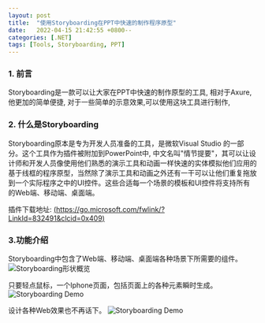 ```yaml
---
layout: post
title:  "使用Storyboarding在PPT中快速的制作程序原型"
date:   2022-04-15 21:42:55 +0800--
categories: [.NET]
tags: [Tools, Storyboarding, PPT]  
---
```


### 1. 前言
Storyboarding是一款可以让大家在PPT中快速的制作原型的工具, 相对于Axure, 他更加的简单便捷, 对于一些简单的示意效果,可以使用这块工具进行制作, 

### 2. 什么是Storyboarding

Storyboarding原本是专为开发人员准备的工具，是微软Visual Studio 的一部分。这个工具作为插件被附加到PowerPoint中, 中文名叫"情节提要"，其可以让设计师和开发人员像使用他们熟悉的演示工具和动画一样快速的实体模拟他们应用的基于线框的程序原型，当然除了演示工具和动画之外还有一干可以让他们重复拖放到一个实际程序之中的UI控件。这些合适每一个场景的模板和UI控件将支持所有的Web端、移动端、桌面端。

插件下载地址: [(https://go.microsoft.com/fwlink/?LinkId=832491&clcid=0x409)](https://go.microsoft.com/fwlink/?LinkId=832491&clcid=0x409)

### 3.功能介绍
Storyboarding中包含了Web端、移动端、桌面端各种场景下所需要的组件。
![Storyboarding形状概览](http://img.mp.itc.cn/upload/20170517/56772dfd3ae443ac807911f3f8834156_th.jpg)

只要轻点鼠标，一个Iphone页面，包括页面上的各种元素瞬时生成。
![Storyboarding Demo](http://img.mp.itc.cn/upload/20170517/f767485af5ab439eb58a9a43b9f9fbf8_th.jpg)

设计各种Web效果也不再话下。
![Storyboarding Demo](https://imgsa.baidu.com/forum/w%3D580/sign=5858bde634a85edffa8cfe2b795509d8/61afeb36afc37931ee3c529febc4b74542a9118b.jpg)
